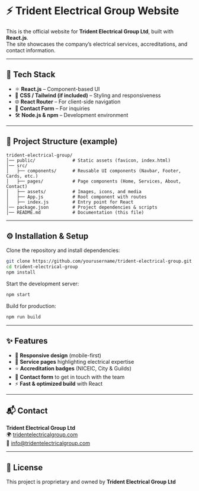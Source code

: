 # ⚡ Trident Electrical Group Website

This is the official website for **Trident Electrical Group Ltd**, built with **React.js**.  
The site showcases the company’s electrical services, accreditations, and contact information.

---

## 🚀 Tech Stack
- ⚛️ **React.js** – Component-based UI
- 🎨 **CSS / Tailwind (if included)** – Styling and responsiveness
- 🌐 **React Router** – For client-side navigation
- 📧 **Contact Form** – For inquiries
- 🛠 **Node.js & npm** – Development environment

---

## 📂 Project Structure (example)

```
trident-electrical-group/
│── public/              # Static assets (favicon, index.html)
│── src/
│   ├── components/      # Reusable UI components (Navbar, Footer, Cards, etc.)
│   ├── pages/           # Page components (Home, Services, About, Contact)
│   ├── assets/          # Images, icons, and media
│   ├── App.js           # Root component with routes
│   ├── index.js         # Entry point for React
│── package.json         # Project dependencies & scripts
│── README.md            # Documentation (this file)
```

---

## ⚙️ Installation & Setup

Clone the repository and install dependencies:

```bash
git clone https://github.com/yourusername/trident-electrical-group.git
cd trident-electrical-group
npm install
```

Start the development server:

```bash
npm start
```

Build for production:

```bash
npm run build
```

---

## ✨ Features
- 📱 **Responsive design** (mobile-first)  
- 🔌 **Service pages** highlighting electrical expertise  
- ⭐ **Accreditation badges** (NICEIC, City & Guilds)  
- 📨 **Contact form** to get in touch with the team  
- ⚡ **Fast & optimized build** with React  

---

## 📬 Contact
**Trident Electrical Group Ltd**  
🌍 [tridentelectricalgroup.com](http://tridentelectricalgroup.com)  
📧 info@tridentelectricalgroup.com  

---

## 📜 License
This project is proprietary and owned by **Trident Electrical Group Ltd**
